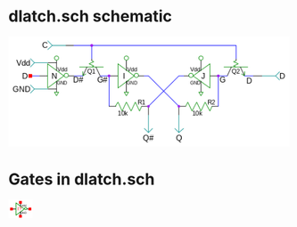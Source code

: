 # dlatch.sch schematic
![dlatch.sch](dlatch.png)
# Gates in dlatch.sch
[ ![not](not-sym.png) ](not.html)
